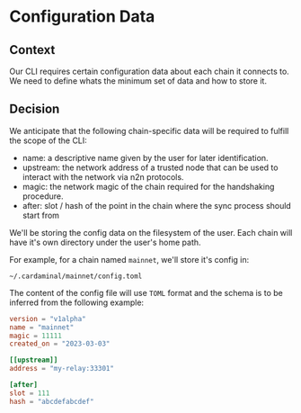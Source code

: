 # Configuration Data

## Context

Our CLI requires certain configuration data about each chain it connects to. We need to define whats the minimum set of data and how to store it.

## Decision

We anticipate that the following chain-specific data will be required to fulfill the scope of the CLI:

- name: a descriptive name given by the user for later identification.
- upstream: the network address of a trusted node that can be used to interact with the network via n2n protocols.
- magic: the network magic of the chain required for the handshaking procedure.
- after: slot / hash of the point in the chain where the sync process should start from

We'll be storing the config data on the filesystem of the user. Each chain will have it's own directory under the user's home path.

For example, for a chain named `mainnet`, we'll store it's config in:

```
~/.cardaminal/mainnet/config.toml
```

The content of the config file will use `TOML` format and the schema is to be inferred from the following example:

```toml
version = "v1alpha"
name = "mainnet"
magic = 11111
created_on = "2023-03-03"

[[upstream]]
address = "my-relay:33301"

[after]
slot = 111
hash = "abcdefabcdef"
```
